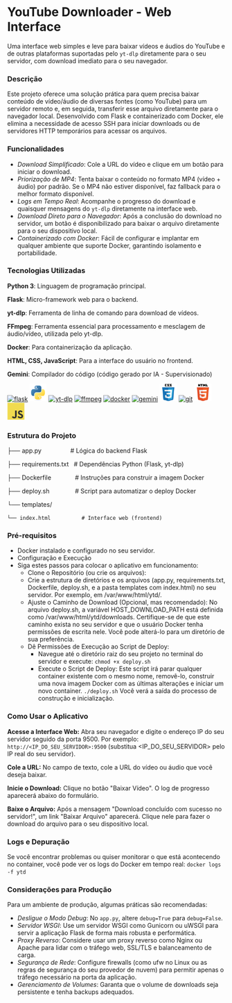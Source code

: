 # YouTube Downloader - Web Interface
Uma interface web simples e leve para baixar vídeos e áudios do YouTube e de outras plataformas suportadas pelo `yt-dlp` diretamente para o seu servidor, com download imediato para o seu navegador.

### Descrição
Este projeto oferece uma solução prática para quem precisa baixar conteúdo de vídeo/áudio de diversas fontes (como YouTube) para um servidor remoto e, em seguida, transferir esse arquivo diretamente para o navegador local. Desenvolvido com Flask e containerizado com Docker, ele elimina a necessidade de acesso SSH para iniciar downloads ou de servidores HTTP temporários para acessar os arquivos.

### Funcionalidades
* *Download Simplificado*: Cole a URL do vídeo e clique em um botão para iniciar o download.
* *Priorização de MP4*: Tenta baixar o conteúdo no formato MP4 (vídeo + áudio) por padrão. Se o MP4 não estiver disponível, faz fallback para o melhor formato disponível.
* *Logs em Tempo Real*: Acompanhe o progresso do download e quaisquer mensagens do `yt-dlp` diretamente na interface web.
* *Download Direto para o Navegador*: Após a conclusão do download no servidor, um botão é disponibilizado para baixar o arquivo diretamente para o seu dispositivo local.
* *Containerizado com Docker*: Fácil de configurar e implantar em qualquer ambiente que suporte Docker, garantindo isolamento e portabilidade.

### Tecnologias Utilizadas
**Python 3**: Linguagem de programação principal.

**Flask**: Micro-framework web para o backend.

**yt-dlp**: Ferramenta de linha de comando para download de vídeos.

**FFmpeg**: Ferramenta essencial para processamento e mesclagem de áudio/vídeo, utilizada pelo yt-dlp.

**Docker**: Para containerização da aplicação.

**HTML, CSS, JavaScript**: Para a interface do usuário no frontend.

**Gemini**: Compilador do código (código gerado por IA - Supervisionado)

<a href="https://flask.palletsprojects.com/en/stable/" target="_blank" rel="noreferrer"><img src="https://flask.palletsprojects.com/en/stable/_images/flask-horizontal.png" alt="flask" height="40"/></a>  <a href="https://www.python.org" target="_blank" rel="noreferrer"><img src="https://raw.githubusercontent.com/devicons/devicon/master/icons/python/python-original.svg" alt="python" height="40"/></a>  <a href="https://github.com/yt-dlp/yt-dlp" target="_blank" rel="noreferrer"><img src="https://avatars.githubusercontent.com/u/79589310?s=48&v=4" alt="yt-dlp" height="40"/></a>  <a href="https://ffmpeg.org/" target="_blank" rel="noreferrer"><img src="https://trac.ffmpeg.org/ffmpeg-logo.png" alt="ffmpeg" height="40"/></a> <a href="https://www.docker.com/" target="_blank" rel="noreferrer"><img src="https://banner2.cleanpng.com/20180802/ipp/c26b0dc2951a5195ae50c46f6be2544e.webp" alt="docker" height="40"/></a> <a href="https://www.docker.com/" target="_blank" rel="noreferrer"><img src="https://upload.wikimedia.org/wikipedia/commons/thumb/8/8a/Google_Gemini_logo.svg/344px-Google_Gemini_logo.svg.png" alt="gemini" height="40"/></a>  <a href="https://www.w3schools.com/css/" target="_blank" rel="noreferrer"><img src="https://raw.githubusercontent.com/devicons/devicon/master/icons/css3/css3-original-wordmark.svg" alt="css3" width="40" height="40"/></a>  <a href="https://git-scm.com/" target="_blank" rel="noreferrer"><img src="https://www.vectorlogo.zone/logos/git-scm/git-scm-icon.svg" alt="git" width="40" height="40"/></a> <a href="https://www.w3.org/html/" target="_blank" rel="noreferrer"><img src="https://raw.githubusercontent.com/devicons/devicon/master/icons/html5/html5-original-wordmark.svg" alt="html5" width="40" height="40"/></a> <a href="https://developer.mozilla.org/en-US/docs/Web/JavaScript" target="_blank" rel="noreferrer"><img src="https://raw.githubusercontent.com/devicons/devicon/master/icons/javascript/javascript-original.svg" alt="javascript" width="40" height="40"/></a>  

### Estrutura do Projeto
├── app.py                  # Lógica do backend Flask

├── requirements.txt        # Dependências Python (Flask, yt-dlp)

├── Dockerfile              # Instruções para construir a imagem Docker

├── deploy.sh               # Script para automatizar o deploy Docker

└── templates/

    └── index.html          # Interface web (frontend)

### Pré-requisitos
* Docker instalado e configurado no seu servidor.
* Configuração e Execução
* Siga estes passos para colocar o aplicativo em funcionamento:
	* Clone o Repositório (ou crie os arquivos):
	* Crie a estrutura de diretórios e os arquivos (app.py, requirements.txt, Dockerfile, deploy.sh, e a pasta templates com index.html) no seu servidor. Por exemplo, em /var/www/html/ytd/.
	* Ajuste o Caminho de Download (Opcional, mas recomendado):
		No arquivo deploy.sh, a variável HOST_DOWNLOAD_PATH está definida como /var/www/html/ytd/downloads. Certifique-se de que este caminho exista no seu servidor e que o usuário Docker tenha permissões de escrita nele. Você pode alterá-lo para um diretório de sua preferência.
	* Dê Permissões de Execução ao Script de Deploy:
		* Navegue até o diretório raiz do seu projeto no terminal do servidor e execute:
			`chmod +x deploy.sh`
		* Execute o Script de Deploy:
			Este script irá parar qualquer container existente com o mesmo nome, removê-lo, construir uma nova imagem Docker com as últimas alterações e iniciar um novo container.
			`./deploy.sh`
			Você verá a saída do processo de construção e inicialização.

### Como Usar o Aplicativo
**Acesse a Interface Web:**
Abra seu navegador e digite o endereço IP do seu servidor seguido da porta 9500. Por exemplo: `http://<IP_DO_SEU_SERVIDOR>:9500` (substitua <IP_DO_SEU_SERVIDOR> pelo IP real do seu servidor).  

**Cole a URL:**
No campo de texto, cole a URL do vídeo ou áudio que você deseja baixar.

**Inicie o Download:**
Clique no botão "Baixar Vídeo". O log de progresso aparecerá abaixo do formulário.

**Baixe o Arquivo:**
Após a mensagem "Download concluído com sucesso no servidor!", um link "Baixar Arquivo" aparecerá. Clique nele para fazer o download do arquivo para o seu dispositivo local.

### Logs e Depuração
Se você encontrar problemas ou quiser monitorar o que está acontecendo no container, você pode ver os logs do Docker em tempo real:
`docker logs -f ytd`

### Considerações para Produção
Para um ambiente de produção, algumas práticas são recomendadas:
- *Desligue o Modo Debug*: No `app.py`, altere `debug=True` para `debug=False`.
- *Servidor WSGI*: Use um servidor WSGI como Gunicorn ou uWSGI para servir a aplicação Flask de forma mais robusta e performática.
- *Proxy Reverso*: Considere usar um proxy reverso como Nginx ou Apache para lidar com o tráfego web, SSL/TLS e balanceamento de carga.
- *Segurança de Rede*: Configure firewalls (como ufw no Linux ou as regras de segurança do seu provedor de nuvem) para permitir apenas o tráfego necessário na porta da aplicação.
- *Gerenciamento de Volumes*: Garanta que o volume de downloads seja persistente e tenha backups adequados.
